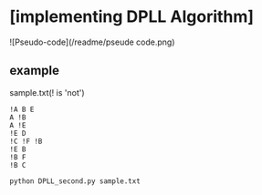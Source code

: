 # [implementing DPLL Algorithm]
![Pseudo-code](/readme/pseude code.png)

## example
sample.txt(! is 'not')
```
!A B E
A !B
A !E
!E D
!C !F !B
!E B
!B F
!B C
```
```
python DPLL_second.py sample.txt
```


